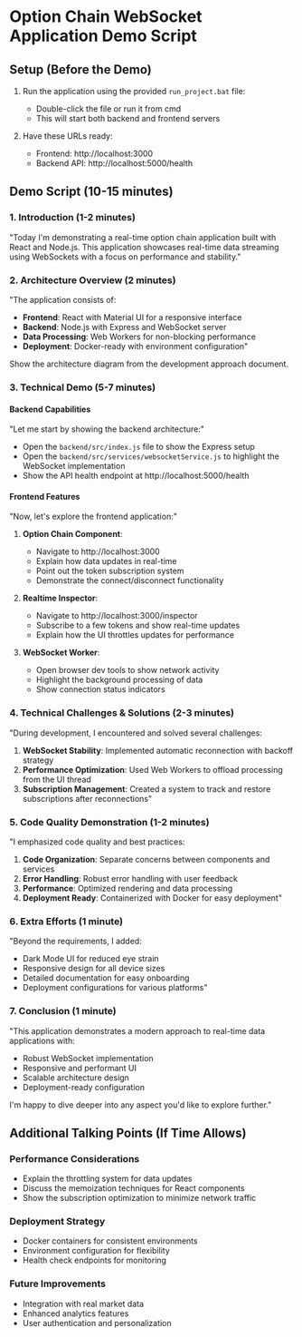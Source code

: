 # Option Chain WebSocket Application Demo Script

## Setup (Before the Demo)

1. Run the application using the provided `run_project.bat` file:
   - Double-click the file or run it from cmd
   - This will start both backend and frontend servers

2. Have these URLs ready:
   - Frontend: http://localhost:3000
   - Backend API: http://localhost:5000/health

## Demo Script (10-15 minutes)

### 1. Introduction (1-2 minutes)

"Today I'm demonstrating a real-time option chain application built with React and Node.js. This application showcases real-time data streaming using WebSockets with a focus on performance and stability."

### 2. Architecture Overview (2 minutes)

"The application consists of:
- **Frontend**: React with Material UI for a responsive interface
- **Backend**: Node.js with Express and WebSocket server
- **Data Processing**: Web Workers for non-blocking performance
- **Deployment**: Docker-ready with environment configuration"

Show the architecture diagram from the development approach document.

### 3. Technical Demo (5-7 minutes)

#### Backend Capabilities

"Let me start by showing the backend architecture:"

- Open the `backend/src/index.js` file to show the Express setup
- Open the `backend/src/services/websocketService.js` to highlight the WebSocket implementation
- Show the API health endpoint at http://localhost:5000/health

#### Frontend Features

"Now, let's explore the frontend application:"

1. **Option Chain Component**:
   - Navigate to http://localhost:3000
   - Explain how data updates in real-time
   - Point out the token subscription system
   - Demonstrate the connect/disconnect functionality

2. **Realtime Inspector**:
   - Navigate to http://localhost:3000/inspector
   - Subscribe to a few tokens and show real-time updates
   - Explain how the UI throttles updates for performance

3. **WebSocket Worker**:
   - Open browser dev tools to show network activity
   - Highlight the background processing of data
   - Show connection status indicators

### 4. Technical Challenges & Solutions (2-3 minutes)

"During development, I encountered and solved several challenges:

1. **WebSocket Stability**: Implemented automatic reconnection with backoff strategy
2. **Performance Optimization**: Used Web Workers to offload processing from the UI thread
3. **Subscription Management**: Created a system to track and restore subscriptions after reconnections"

### 5. Code Quality Demonstration (1-2 minutes)

"I emphasized code quality and best practices:

1. **Code Organization**: Separate concerns between components and services
2. **Error Handling**: Robust error handling with user feedback
3. **Performance**: Optimized rendering and data processing
4. **Deployment Ready**: Containerized with Docker for easy deployment"

### 6. Extra Efforts (1 minute)

"Beyond the requirements, I added:
- Dark Mode UI for reduced eye strain
- Responsive design for all device sizes
- Detailed documentation for easy onboarding
- Deployment configurations for various platforms"

### 7. Conclusion (1 minute)

"This application demonstrates a modern approach to real-time data applications with:
- Robust WebSocket implementation
- Responsive and performant UI
- Scalable architecture design
- Deployment-ready configuration

I'm happy to dive deeper into any aspect you'd like to explore further."

## Additional Talking Points (If Time Allows)

### Performance Considerations
- Explain the throttling system for data updates
- Discuss the memoization techniques for React components
- Show the subscription optimization to minimize network traffic

### Deployment Strategy
- Docker containers for consistent environments
- Environment configuration for flexibility
- Health check endpoints for monitoring

### Future Improvements
- Integration with real market data
- Enhanced analytics features
- User authentication and personalization
